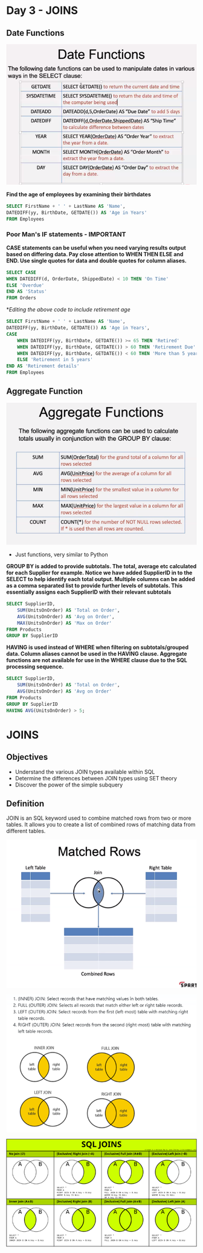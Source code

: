# Day 3 - JOINS
## Date Functions

![](date.PNG)

**Find the age of employees by examining their birthdates**
```sql
SELECT FirstName + ' ' + LastName AS 'Name', 
DATEDIFF(yy, BirthDate, GETDATE()) AS 'Age in Years'
FROM Employees
```
### Poor Man's IF statements - IMPORTANT
**CASE statements can be useful when you need varying results output based on differing data. Pay close attention to WHEN THEN ELSE
and END. Use single quotes for data and double quotes for column aliases.**
```sql
SELECT CASE
WHEN DATEDIFF(d, OrderDate, ShippedDate) < 10 THEN 'On Time'
ELSE 'Overdue'
END AS 'Status'
FROM Orders
```

**Editing the above code to include retirement age*
```sql
SELECT FirstName + ' ' + LastName AS 'Name', 
DATEDIFF(yy, BirthDate, GETDATE()) AS 'Age in Years',
CASE
    WHEN DATEDIFF(yy, BirthDate, GETDATE()) >= 65 THEN 'Retired'
    WHEN DATEDIFF(yy, BirthDate, GETDATE()) > 60 THEN 'Retirement Due'
    WHEN DATEDIFF(yy, BirthDate, GETDATE()) < 60 THEN 'More than 5 years to go'
    ELSE 'Retirement in 5 years'
END AS 'Retirement details'
FROM Employees
```

## Aggregate Function

![](aggregate.PNG)

- Just functions, very similar to Python

**GROUP BY is added to provide subtotals. The total, average etc calculated for each Supplier for example. Notice we have added 
SupplierID in to the SELECT to help identify each total output. Multiple columns can be added as a comma separated list to
provide further levels of subtotals. This essentially assigns each SupplierID with their relevant subtotals**
```sql
SELECT SupplierID,
    SUM(UnitsOnOrder) AS 'Total on Order',
    AVG(UnitsOnOrder) AS 'Avg on Order',
    MAX(UnitsOnOrder) AS 'Max on Order'
FROM Products 
GROUP BY SupplierID
```

**HAVING is used instead of WHERE when filtering on subtotals/grouped data. Column aliases cannot be used in the HAVING clause.
Aggregate functions are not available for use in the WHERE clause due to the SQL processing sequence.**
```sql
SELECT SupplierID,
    SUM(UnitsOnOrder) AS 'Total on Order',
    AVG(UnitsOnOrder) AS 'Avg on Order'
FROM Products
GROUP BY SupplierID
HAVING AVG(UnitsOnOrder) > 5;
```

# JOINS
## Objectives
- Understand the various JOIN types available within SQL
- Determine the differences between JOIN types using SET theory
- Discover the power of the simple subquery

## Definition
JOIN is an SQL keyword used to combine matched rows from two or more tables. It allows you to create a list of combined rows of
matching data from different tables. 

![](matchedrows.PNG)

![](venn.png)

![](venn2.png)


